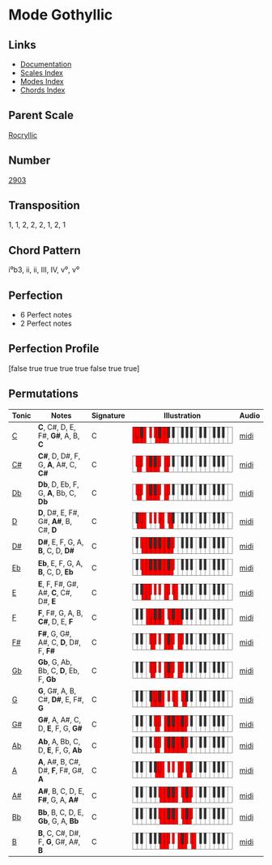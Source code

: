 # Mode Gothyllic

## Links

- [Documentation](README.md)
- [Scales Index](Scales.md)
- [Modes Index](Modes.md)
- [Chords Index](Chords.md)

## Parent Scale

[Rocryllic](ScaleRocryllic.md)

## Number

[2903](https://ianring.com/musictheory/scales/2903)

## Transposition

1, 1, 2, 2, 2, 1, 2, 1

## Chord Pattern

i⁰b3, ii, ii, III, IV, v⁰, v⁰

## Perfection

- 6 Perfect notes
- 2 Perfect notes

## Perfection Profile

[false true true true true false true true]

## Permutations

| Tonic | Notes | Signature | Illustration | Audio |
|-------|-------|-----------|--------------|-------|
| [C](ModeCNaturalGothyllic.md) | **C**, C#, D, E, F#, **G#**, A, B, **C** | C | ![CNaturalGothyllic](ModeCNaturalGothyllic.png) | [midi](https://github.com/edipermadi/music/blob/main/docs/ModeCNaturalGothyllic.mid?raw=true) |
| [C#](ModeCSharpGothyllic.md) | **C#**, D, D#, F, G, **A**, A#, C, **C#** | C | ![CSharpGothyllic](ModeCSharpGothyllic.png) | [midi](https://github.com/edipermadi/music/blob/main/docs/ModeCSharpGothyllic.mid?raw=true) |
| [Db](ModeDFlatGothyllic.md) | **Db**, D, Eb, F, G, **A**, Bb, C, **Db** | C | ![DFlatGothyllic](ModeDFlatGothyllic.png) | [midi](https://github.com/edipermadi/music/blob/main/docs/ModeDFlatGothyllic.mid?raw=true) |
| [D](ModeDNaturalGothyllic.md) | **D**, D#, E, F#, G#, **A#**, B, C#, **D** | C | ![DNaturalGothyllic](ModeDNaturalGothyllic.png) | [midi](https://github.com/edipermadi/music/blob/main/docs/ModeDNaturalGothyllic.mid?raw=true) |
| [D#](ModeDSharpGothyllic.md) | **D#**, E, F, G, A, **B**, C, D, **D#** | C | ![DSharpGothyllic](ModeDSharpGothyllic.png) | [midi](https://github.com/edipermadi/music/blob/main/docs/ModeDSharpGothyllic.mid?raw=true) |
| [Eb](ModeEFlatGothyllic.md) | **Eb**, E, F, G, A, **B**, C, D, **Eb** | C | ![EFlatGothyllic](ModeEFlatGothyllic.png) | [midi](https://github.com/edipermadi/music/blob/main/docs/ModeEFlatGothyllic.mid?raw=true) |
| [E](ModeENaturalGothyllic.md) | **E**, F, F#, G#, A#, **C**, C#, D#, **E** | C | ![ENaturalGothyllic](ModeENaturalGothyllic.png) | [midi](https://github.com/edipermadi/music/blob/main/docs/ModeENaturalGothyllic.mid?raw=true) |
| [F](ModeFNaturalGothyllic.md) | **F**, F#, G, A, B, **C#**, D, E, **F** | C | ![FNaturalGothyllic](ModeFNaturalGothyllic.png) | [midi](https://github.com/edipermadi/music/blob/main/docs/ModeFNaturalGothyllic.mid?raw=true) |
| [F#](ModeFSharpGothyllic.md) | **F#**, G, G#, A#, C, **D**, D#, F, **F#** | C | ![FSharpGothyllic](ModeFSharpGothyllic.png) | [midi](https://github.com/edipermadi/music/blob/main/docs/ModeFSharpGothyllic.mid?raw=true) |
| [Gb](ModeGFlatGothyllic.md) | **Gb**, G, Ab, Bb, C, **D**, Eb, F, **Gb** | C | ![GFlatGothyllic](ModeGFlatGothyllic.png) | [midi](https://github.com/edipermadi/music/blob/main/docs/ModeGFlatGothyllic.mid?raw=true) |
| [G](ModeGNaturalGothyllic.md) | **G**, G#, A, B, C#, **D#**, E, F#, **G** | C | ![GNaturalGothyllic](ModeGNaturalGothyllic.png) | [midi](https://github.com/edipermadi/music/blob/main/docs/ModeGNaturalGothyllic.mid?raw=true) |
| [G#](ModeGSharpGothyllic.md) | **G#**, A, A#, C, D, **E**, F, G, **G#** | C | ![GSharpGothyllic](ModeGSharpGothyllic.png) | [midi](https://github.com/edipermadi/music/blob/main/docs/ModeGSharpGothyllic.mid?raw=true) |
| [Ab](ModeAFlatGothyllic.md) | **Ab**, A, Bb, C, D, **E**, F, G, **Ab** | C | ![AFlatGothyllic](ModeAFlatGothyllic.png) | [midi](https://github.com/edipermadi/music/blob/main/docs/ModeAFlatGothyllic.mid?raw=true) |
| [A](ModeANaturalGothyllic.md) | **A**, A#, B, C#, D#, **F**, F#, G#, **A** | C | ![ANaturalGothyllic](ModeANaturalGothyllic.png) | [midi](https://github.com/edipermadi/music/blob/main/docs/ModeANaturalGothyllic.mid?raw=true) |
| [A#](ModeASharpGothyllic.md) | **A#**, B, C, D, E, **F#**, G, A, **A#** | C | ![ASharpGothyllic](ModeASharpGothyllic.png) | [midi](https://github.com/edipermadi/music/blob/main/docs/ModeASharpGothyllic.mid?raw=true) |
| [Bb](ModeBFlatGothyllic.md) | **Bb**, B, C, D, E, **Gb**, G, A, **Bb** | C | ![BFlatGothyllic](ModeBFlatGothyllic.png) | [midi](https://github.com/edipermadi/music/blob/main/docs/ModeBFlatGothyllic.mid?raw=true) |
| [B](ModeBNaturalGothyllic.md) | **B**, C, C#, D#, F, **G**, G#, A#, **B** | C | ![BNaturalGothyllic](ModeBNaturalGothyllic.png) | [midi](https://github.com/edipermadi/music/blob/main/docs/ModeBNaturalGothyllic.mid?raw=true) |
